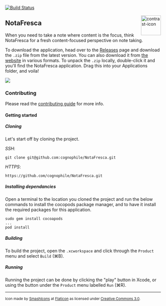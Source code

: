 [![Build Status](https://travis-ci.com/cognophile/NotaFresca.svg?branch=master)](https://travis-ci.com/cognophile/NotaFresca) 

<img src="https://image.flaticon.com/icons/svg/148/148990.svg" alt="contrast-icon" width="64" height="64" align="right" hspace="0" vspace="3"/>

## NotaFresca
When you need to take a note where content is the focus, think NotaFresca for a fresh content-focused perspective on note taking.  

To download the application, head over to the [Releases](https://github.com/cognophile/NotaFresca/releases) page and download the `.zip` file from the latest version. You can also download it from [the website](https://cognophile.github.io/NotaFrescaLander/) in various formats. To unpack the `.zip` locally, double-click it and you'll find the NotaFresca application. Drag this into your Applications folder, and voila!

![](imgs/notafresca-demo.gif)

### Contributing
Please read the [contributing guide](CONTRIBUTING.md) for more info. 

#### Getting started
##### Cloning 
Let's start off by cloning the project.

_SSH_: 
```
git clone git@github.com:cognophile/NotaFresca.git
```

_HTTPS_: 
```
https://github.com/cognophile/NotaFresca.git
```

##### Installing dependancies
Open a terminal to the location you cloned the project and run the below commands to install the cocopods package manager, and to have it install the required packages for this application.

```
sudo gem install cocoapods
...
pod install
```

##### Building
To build the project, open the `.xcworkspace` and click through the `Product` menu and select `Build` (⌘B). 

##### Running
Running the project can be done by clicking the "play" button in Xcode, or using the button under the `Product` menu labelled `Run` (⌘R). 

---
<sub>Icon made by [SmashIcons](https://www.flaticon.com/authors/smashicons) at [Flaticon](https://www.flaticon.com) as licensed under [Creative Commons 3.0](http://creativecommons.org/licenses/by/3.0/).</sub>
